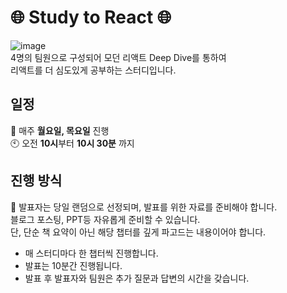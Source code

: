 # 🌐 Study to React 🌐
![image](https://github.com/99sStudy/React-Deep-Dive/assets/104545906/ff2029a4-5831-4138-bc88-0cc34c1f64d9) </br>
4명의 팀원으로 구성되어 모던 리액트 Deep Dive를 통하여 </br>
리액트를 더 심도있게 공부하는 스터디입니다. </br>


## 일정
📅 매주 **월요일, 목요일** 진행 </br>
🕙 오전 **10시**부터 **10시 30분** 까지</br>

## 진행 방식
📢 발표자는 당일 랜덤으로 선정되며, 발표를 위한 자료를 준비해야 합니다. </br>
블로그 포스팅, PPT등 자유롭게 준비할 수 있습니다.</br>
단, 단순 책 요약이 아닌 해당 챕터를 깊게 파고드는 내용이어야 합니다.
</br>
- 매 스터디마다 한 챕터씩 진행합니다. 
- 발표는 10분간 진행됩니다.
- 발표 후 발표자와 팀원은 추가 질문과 답변의 시간을 갖습니다.
